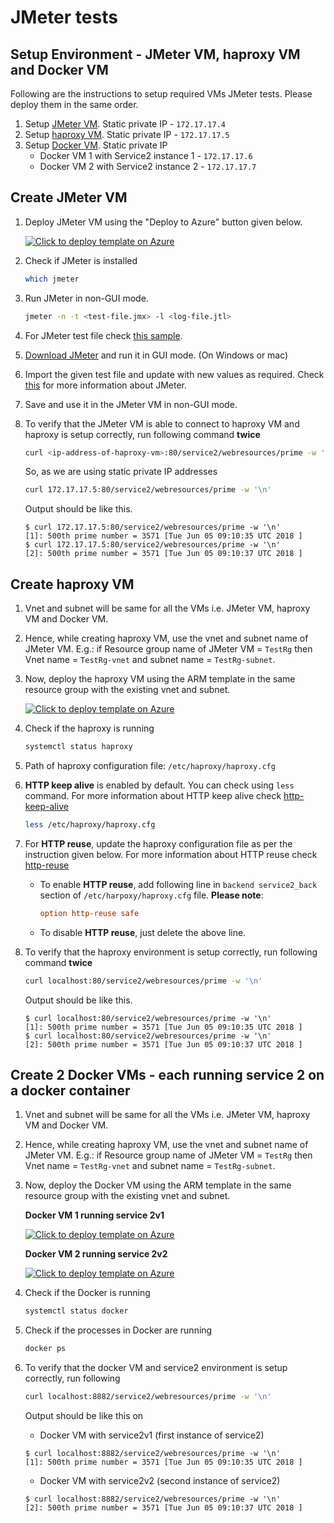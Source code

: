 # JMeter tests

## Setup Environment - JMeter VM, haproxy VM and Docker VM

Following are the instructions to setup required VMs JMeter tests. Please deploy them in the same order.

1. Setup [JMeter VM](#create-jmeter-vm). Static private IP - `172.17.17.4`
2. Setup [haproxy VM](#create-haproxy-vm). Static private IP - `172.17.17.5`
3. Setup [Docker VM](#create-docker-vm). Static private IP
    - Docker VM 1 with Service2 instance 1 - `172.17.17.6`
    - Docker VM 2 with Service2 instance 2 - `172.17.17.7`

## Create JMeter VM

1. Deploy JMeter VM using the "Deploy to Azure" button given below.

    [![Click to deploy template on Azure](http://azuredeploy.net/deploybutton.png "Click to deploy template on Azure")](https://portal.azure.com/#create/Microsoft.Template/uri/https%3A%2F%2Fraw.githubusercontent.com%2Fazmigproject%2Fe2e-simulation-and-testing%2Fmaster%2Fjmeter-tests%2Fjmeter-vm%2Fdeploy-jmeter-vm.json)
2. Check if JMeter is installed
    ```bash
    which jmeter
    ```
3. Run JMeter in non-GUI mode.
    ```bash
    jmeter -n -t <test-file.jmx> -l <log-file.jtl>
    ```
4. For JMeter test file check [this sample](https://raw.githubusercontent.com/azmigproject/e2e-simulation-and-testing/master/jmeter-tests/jmeter-vm/sample-test.jmx).
5. [Download JMeter](http://www-eu.apache.org/dist//jmeter/binaries/apache-jmeter-4.0.zip) and run it in GUI mode. (On Windows or mac)
6. Import the given test file and update with new values as required. Check [this](https://www.digitalocean.com/community/tutorials/how-to-use-apache-jmeter-to-perform-load-testing-on-a-web-server) for more information about JMeter.
7. Save and use it in the JMeter VM in non-GUI mode.
8. To verify that the JMeter VM is able to connect to haproxy VM and haproxy is setup correctly, run following command **twice**
    ```bash
    curl <ip-address-of-haproxy-vm>:80/service2/webresources/prime -w '\n'
    ```
    So, as we are using static private IP addresses
    ```bash
    curl 172.17.17.5:80/service2/webresources/prime -w '\n'
    ```
    Output should be like this.
    ```output
    $ curl 172.17.17.5:80/service2/webresources/prime -w '\n'
    [1]: 500th prime number = 3571 [Tue Jun 05 09:10:35 UTC 2018 ]
    $ curl 172.17.17.5:80/service2/webresources/prime -w '\n'
    [2]: 500th prime number = 3571 [Tue Jun 05 09:10:37 UTC 2018 ]
    ```

## Create haproxy VM

1. Vnet and subnet will be same for all the VMs i.e. JMeter VM, haproxy VM and Docker VM.
2. Hence, while creating haproxy VM, use the vnet and subnet name of JMeter VM. E.g.: if Resource group name of JMeter VM = `TestRg` then Vnet name = `TestRg-vnet` and subnet name = `TestRg-subnet`.
3. Now, deploy the haproxy VM using the ARM template in the same resource group with the existing vnet and subnet.

    [![Click to deploy template on Azure](http://azuredeploy.net/deploybutton.png "Click to deploy template on Azure")](https://portal.azure.com/#create/Microsoft.Template/uri/https%3A%2F%2Fraw.githubusercontent.com%2Fazmigproject%2Fe2e-simulation-and-testing%2Fmaster%2Fjmeter-tests%2Fhaproxy-vm%2Fdeploy-haproxy-vm.json)
4. Check if the haproxy is running
    ```bash
    systemctl status haproxy
    ```
5. Path of haproxy configuration file: `/etc/haproxy/haproxy.cfg`
6. **HTTP keep alive** is enabled by default. You can check using `less` command. For more information about HTTP keep alive check [http-keep-alive](https://cbonte.github.io/haproxy-dconv/1.6/configuration.html#4.2-option%20http-keep-alive)
    ```bash
    less /etc/haproxy/haproxy.cfg
    ```
7. For **HTTP reuse**, update the haproxy configuration file as per the instruction given below. For more information about HTTP reuse check [http-reuse](https://cbonte.github.io/haproxy-dconv/1.6/configuration.html#4.2-http-reuse)
    - To enable  **HTTP reuse**, add following line in  `backend service2_back` section of `/etc/harpoxy/haproxy.cfg` file. **Please note**:
        ```cfg
        option http-reuse safe
        ```
    - To disable **HTTP reuse**, just delete the above line.
8. To verify that the haproxy environment is setup correctly, run following command **twice**
    ```bash
    curl localhost:80/service2/webresources/prime -w '\n'
    ```
    Output should be like this.
    ```output
    $ curl localhost:80/service2/webresources/prime -w '\n'
    [1]: 500th prime number = 3571 [Tue Jun 05 09:10:35 UTC 2018 ]
    $ curl localhost:80/service2/webresources/prime -w '\n'
    [2]: 500th prime number = 3571 [Tue Jun 05 09:10:37 UTC 2018 ]
    ```

## Create 2 Docker VMs - each running service 2 on a docker container

1. Vnet and subnet will be same for all the VMs i.e. JMeter VM, haproxy VM and Docker VM.
2. Hence, while creating haproxy VM, use the vnet and subnet name of JMeter VM. E.g.: if Resource group name of JMeter VM = `TestRg` then Vnet name = `TestRg-vnet` and subnet name = `TestRg-subnet`.
3. Now, deploy the Docker VM using the ARM template in the same resource group with the existing vnet and subnet.

    **Docker VM 1 running service 2v1**

    [![Click to deploy template on Azure](http://azuredeploy.net/deploybutton.png "Click to deploy template on Azure")](https://portal.azure.com/#create/Microsoft.Template/uri/https%3A%2F%2Fraw.githubusercontent.com%2Fazmigproject%2Fe2e-simulation-and-testing%2Fmaster%2Fjmeter-tests%2Fdocker-vm%2Fdeploy-docker-vm-service2v1.json)

    **Docker VM 2 running service 2v2**

    [![Click to deploy template on Azure](http://azuredeploy.net/deploybutton.png "Click to deploy template on Azure")](https://portal.azure.com/#create/Microsoft.Template/uri/https%3A%2F%2Fraw.githubusercontent.com%2Fazmigproject%2Fe2e-simulation-and-testing%2Fmaster%2Fjmeter-tests%2Fdocker-vm%2Fdeploy-docker-vm-service2v2.json)
4. Check if the Docker is running
    ```bash
    systemctl status docker
    ```
5. Check if the processes in Docker are running
    ```bash
    docker ps
    ```
6. To verify that the docker VM and service2 environment is setup correctly, run following
    ```bash
    curl localhost:8882/service2/webresources/prime -w '\n'
    ```
    Output should be like this on
    - Docker VM with service2v1 (first instance of service2)
    ```output
    $ curl localhost:8882/service2/webresources/prime -w '\n'
    [1]: 500th prime number = 3571 [Tue Jun 05 09:10:35 UTC 2018 ]
    ```
    - Docker VM with service2v2 (second instance of service2)
    ```output
    $ curl localhost:8882/service2/webresources/prime -w '\n'
    [2]: 500th prime number = 3571 [Tue Jun 05 09:10:37 UTC 2018 ]
    ```